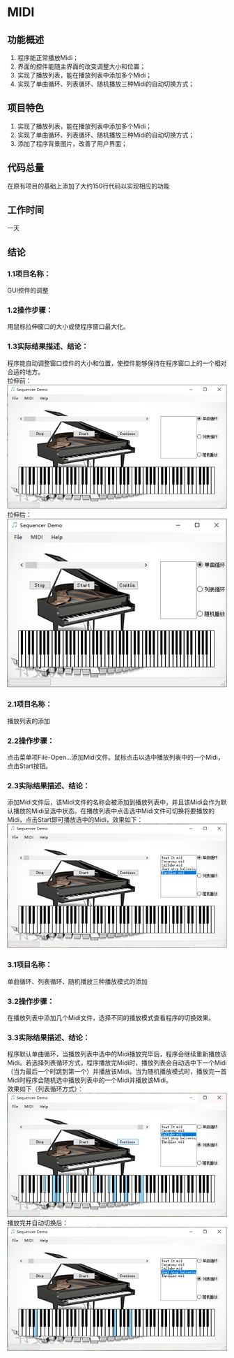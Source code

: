 # MIDI
## 功能概述  
1. 程序能正常播放Midi；  
2. 界面的控件能随主界面的改变调整大小和位置；  
3. 实现了播放列表，能在播放列表中添加多个Midi；  
4. 实现了单曲循环、列表循环、随机播放三种Midi的自动切换方式；  
## 项目特色
1. 实现了播放列表，能在播放列表中添加多个Midi；  
2. 实现了单曲循环、列表循环、随机播放三种Midi的自动切换方式；  
3. 添加了程序背景图片，改善了用户界面；  
## 代码总量  
在原有项目的基础上添加了大约150行代码以实现相应的功能
## 工作时间  
一天
## 结论  
### 1.1项目名称：   
GUI控件的调整   
### 1.2操作步骤：   
用鼠标拉伸窗口的大小或使程序窗口最大化。
### 1.3实际结果描述、结论：
程序能自动调整窗口控件的大小和位置，使控件能够保持在程序窗口上的一个相对合适的地方。   
拉伸前：   
 ![screen ](pictures/0.png)  
拉伸后：   
 ![screen ](pictures/1.png)  
### 2.1项目名称：
播放列表的添加
### 2.2操作步骤：
点击菜单项File-Open...添加Midi文件。鼠标点击以选中播放列表中的一个Midi，点击Start按钮。
### 2.3实际结果描述、结论：
添加Midi文件后，该Midi文件的名称会被添加到播放列表中，并且该Midi会作为默认播放的Midi呈选中状态。在播放列表中点击选中Midi文件可切换将要播放的Midi，点击Start即可播放选中的Midi，效果如下：  
 ![screen ](pictures/2.png)  
### 3.1项目名称：
单曲循环、列表循环、随机播放三种播放模式的添加
### 3.2操作步骤：
在播放列表中添加几个Midi文件，选择不同的播放模式查看程序的切换效果。
### 3.3实际结果描述、结论：
程序默认单曲循环，当播放列表中选中的Midi播放完毕后，程序会继续重新播放该Midi。若选择列表循环方式，程序播放完Midi时，播放列表会自动选中下一个Midi（当为最后一个时跳到第一个）并播放该Midi。当为随机播放模式时，播放完一首Midi时程序会随机选中播放列表中的一个Midi并播放该Midi。  
效果如下（列表循环方式）：
 ![screen ](pictures/3.png)  
播放完并自动切换后：  
 ![screen ](pictures/4.png)  
